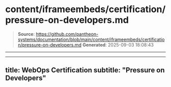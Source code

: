 # content/iframeembeds/certification/pressure-on-developers.md

> **Source**: https://github.com/pantheon-systems/documentation/blob/main/content/iframeembeds/certification/pressure-on-developers.md
> **Generated**: 2025-09-03 18:08:43

---

---
title: WebOps Certification
subtitle: "Pressure on Developers"
---

<Partial file="certification-guide/pressure-on-developers.md" />
